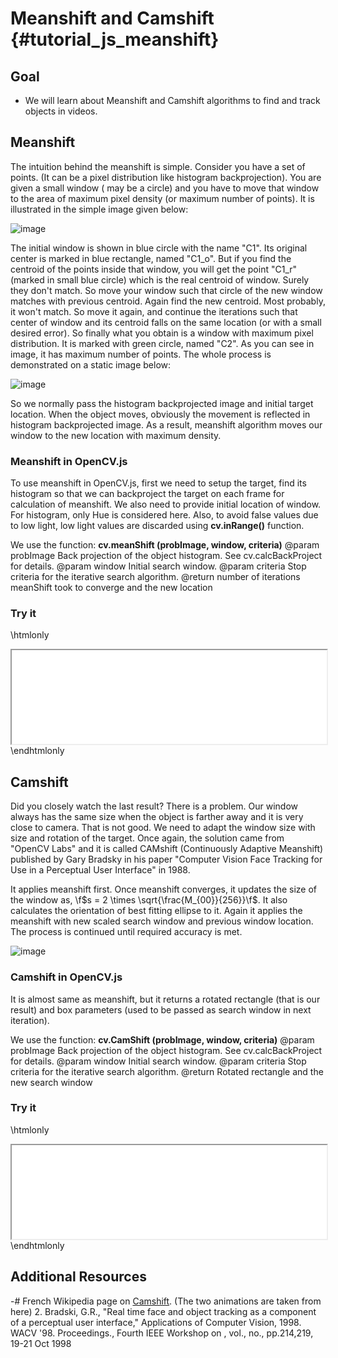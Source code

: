 Meanshift and Camshift {#tutorial_js_meanshift}
======================

Goal
----

-   We will learn about Meanshift and Camshift algorithms to find and track objects in videos.

Meanshift
---------

The intuition behind the meanshift is simple. Consider you have a set of points. (It can be a pixel
distribution like histogram backprojection). You are given a small window ( may be a circle) and you
have to move that window to the area of maximum pixel density (or maximum number of points). It is
illustrated in the simple image given below:

![image](images/meanshift_basics.jpg)

The initial window is shown in blue circle with the name "C1". Its original center is marked in blue
rectangle, named "C1_o". But if you find the centroid of the points inside that window, you will
get the point "C1_r" (marked in small blue circle) which is the real centroid of window. Surely
they don't match. So move your window such that circle of the new window matches with previous
centroid. Again find the new centroid. Most probably, it won't match. So move it again, and continue
the iterations such that center of window and its centroid falls on the same location (or with a
small desired error). So finally what you obtain is a window with maximum pixel distribution. It is
marked with green circle, named "C2". As you can see in image, it has maximum number of points. The
whole process is demonstrated on a static image below:

![image](images/meanshift_face.gif)

So we normally pass the histogram backprojected image and initial target location. When the object
moves, obviously the movement is reflected in histogram backprojected image. As a result, meanshift
algorithm moves our window to the new location with maximum density.

### Meanshift in OpenCV.js

To use meanshift in OpenCV.js, first we need to setup the target, find its histogram so that we can
backproject the target on each frame for calculation of meanshift. We also need to provide initial
location of window. For histogram, only Hue is considered here. Also, to avoid false values due to
low light, low light values are discarded using **cv.inRange()** function.

We use the function: **cv.meanShift (probImage, window, criteria)**
@param probImage     Back projection of the object histogram. See cv.calcBackProject for details.
@param window        Initial search window.
@param criteria      Stop criteria for the iterative search algorithm.
@return              number of iterations meanShift took to converge and the new location

### Try it

\htmlonly
<iframe src="../../js_meanshift.html" width="100%"
        onload="this.style.height=this.contentDocument.body.scrollHeight +'px';">
</iframe>
\endhtmlonly

Camshift
--------

Did you closely watch the last result? There is a problem. Our window always has the same size when
the object is farther away and it is very close to camera. That is not good. We need to adapt the window
size with size and rotation of the target. Once again, the solution came from "OpenCV Labs" and it
is called CAMshift (Continuously Adaptive Meanshift) published by Gary Bradsky in his paper
"Computer Vision Face Tracking for Use in a Perceptual User Interface" in 1988.

It applies meanshift first. Once meanshift converges, it updates the size of the window as,
\f$s = 2 \times \sqrt{\frac{M_{00}}{256}}\f$. It also calculates the orientation of best fitting ellipse
to it. Again it applies the meanshift with new scaled search window and previous window location.
The process is continued until required accuracy is met.

![image](images/camshift_face.gif)

### Camshift in OpenCV.js

It is almost same as meanshift, but it returns a rotated rectangle (that is our result) and box
parameters (used to be passed as search window in next iteration).

We use the function: **cv.CamShift (probImage, window, criteria)**
@param probImage     Back projection of the object histogram. See cv.calcBackProject for details.
@param window        Initial search window.
@param criteria      Stop criteria for the iterative search algorithm.
@return              Rotated rectangle and the new search window

### Try it

\htmlonly
<iframe src="../../js_camshift.html" width="100%"
        onload="this.style.height=this.contentDocument.body.scrollHeight +'px';">
</iframe>
\endhtmlonly

Additional Resources
--------------------

-#  French Wikipedia page on [Camshift](http://fr.wikipedia.org/wiki/Camshift). (The two animations
    are taken from here)
2.  Bradski, G.R., "Real time face and object tracking as a component of a perceptual user
    interface," Applications of Computer Vision, 1998. WACV '98. Proceedings., Fourth IEEE Workshop
    on , vol., no., pp.214,219, 19-21 Oct 1998

